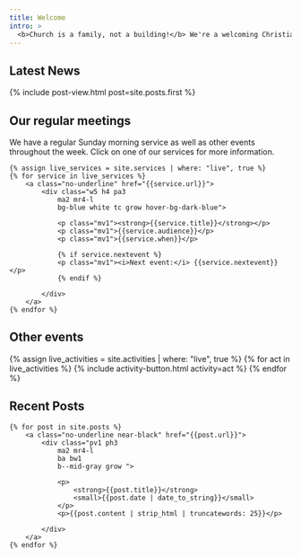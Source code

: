 ```yaml
---
title: Welcome
intro: >
  <b>Church is a family, not a building!</b> We're a welcoming Christian church based on the corner of Canning Road and Newton Street. We believe Jesus is the hope for the world and we want to share that real and lasting joy with you.
---
```

## Latest News

<div class="w-100 pv2 flex-l flex-wrap items-center-l">
	{% 	include post-view.html
		post=site.posts.first
	%}
</div>

## Our regular meetings
We have a regular Sunday morning service as well as other events throughout the week. Click on one of our services for more information.

<div class="w-100 pv2 flex-l flex-wrap items-center-l">

	{% assign live_services = site.services | where: "live", true %}
	{% for service in live_services %}
		<a class="no-underline" href="{{service.url}}">
			<div class="w5 h4 pa3
				ma2 mr4-l
				bg-blue white tc grow hover-bg-dark-blue">
				
				<p class="mv1"><strong>{{service.title}}</strong></p>
				<p class="mv1">{{service.audience}}</p>
				<p class="mv1">{{service.when}}</p>
				
				{% if service.nextevent %}
				<p class="mv1"><i>Next event:</i> {{service.nextevent}}</p>
				{% endif %}
				
			</div>
		</a>
	{% endfor %}

</div>

## Other events

<div class="w-100 pv2 flex-l flex-wrap items-center-l">
	{% assign live_activities = site.activities | where: "live", true %}
	{% for act in live_activities %}
		{% 	include activity-button.html
			activity=act
			%}
	{% endfor %}
</div>	

## Recent Posts

<div class="w-100 pv2 flex-l flex-wrap items-center-l">

	{% for post in site.posts %}
		<a class="no-underline near-black" href="{{post.url}}">
			<div class="pv1 ph3
				ma2 mr4-l
				ba bw1
				b--mid-gray grow ">
				
				<p>
					<strong>{{post.title}}</strong>
					<small>{{post.date | date_to_string}}</small>
				</p>
				<p>{{post.content | strip_html | truncatewords: 25}}</p>
				
			</div>
		</a>
	{% endfor %}

</div>	
